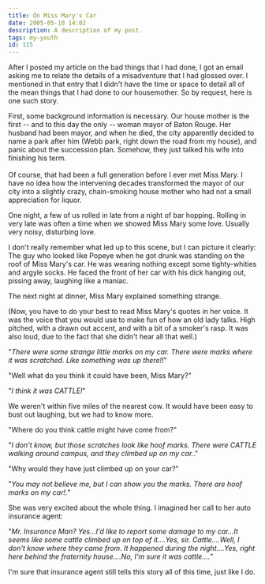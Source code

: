 ```yaml
---
title: On Miss Mary's Car
date: 2005-05-10 14:02
description: A description of my post.
tags: my-youth
id: 115
---
```

After I posted my article on the bad things that I had done, I got an email asking me to relate the details of a misadventure that I had glossed over.  I mentioned in that entry that I didn't have the time or space to detail all of the mean things that I had done to our housemother.  So by request, here is one such story.

First, some background information is necessary.  Our house mother is the first -- and to this day the only -- woman mayor of Baton Rouge.  Her husband had been mayor, and when he died, the city apparently decided to name a park after him (Webb park, right down the road from my house), and panic about the succession plan.  Somehow, they just talked his wife into finishing his term.
<span class="spanEndPreview">&nbsp;</span><br /><br />Of course, that had been a full generation before I ever met Miss Mary.  I have no idea how the intervening decades transformed the mayor of our city into a slightly crazy, chain-smoking house mother who had not a small appreciation for liquor.

One night, a few of us rolled in late from a night of bar hopping.  Rolling in very late was often a time when we showed Miss Mary some love.  Usually very noisy, disturbing love.

I don't really remember what led up to this scene, but I can picture it clearly:  The guy who looked like Popeye when he got drunk was standing on the roof of Miss Mary's car.  He was wearing nothing except some tighty-whities and argyle socks.  He faced the front of her car with his dick hanging out, pissing away, laughing like a maniac.

The next night at dinner, Miss Mary explained something strange.

(Now, you have to do your best to read Miss Mary's quotes in her voice.  It was the voice that you would use to make fun of how an old lady talks.  High pitched, with a drawn out accent, and with a bit of a smoker's rasp.  It was also loud, due to the fact that she didn't hear all that well.)

"<i>There were some strange little marks on my car.  There were marks where it was scratched.  Like something was up there!!</i>"

"Well what do you think it could have been, Miss Mary?"

"<i>I think it was CATTLE!</i>"

We weren't within five miles of the nearest cow.  It would have been easy to bust out laughing, but we had to know more.

"Where do you think cattle might have come from?"

"<i>I don't know, but those scratches look like hoof marks.  There were CATTLE walking around campus, and they climbed up on my car.</i>."

"Why would they have just climbed up on your car?"

"<i>You may not believe me, but I can show you the marks.  There are hoof marks on my car!.</i>"

She was very excited about the whole thing.  I imagined her call to her auto insurance agent:

"<i>Mr. Insurance Man?  Yes...I'd like to report some damage to my car...It seems like some cattle climbed up on top of it....Yes, sir.  Cattle....Well, I don't know where they came from.  It happened during the night....Yes, right here behind the fraternity house....No, I'm sure it was cattle....</i>"

I'm sure that insurance agent still tells this story all of this time, just like I do.

